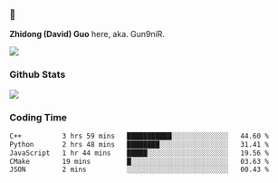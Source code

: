 ### 👋 

**Zhidong (David) Guo** here, aka. Gun9niR.

![](https://komarev.com/ghpvc/?username=Gun9niR&label=Total+Views)

### Github Stats

<img src="https://github-readme-stats.vercel.app/api?username=Gun9niR&count_private=true&show_icons=true&theme=vue-dark&hide_title=true">

### Coding Time

<!--START_SECTION:waka-->

```txt
C++          3 hrs 59 mins   ███████████░░░░░░░░░░░░░░   44.60 %
Python       2 hrs 48 mins   ████████░░░░░░░░░░░░░░░░░   31.41 %
JavaScript   1 hr 44 mins    █████░░░░░░░░░░░░░░░░░░░░   19.56 %
CMake        19 mins         █░░░░░░░░░░░░░░░░░░░░░░░░   03.63 %
JSON         2 mins          ░░░░░░░░░░░░░░░░░░░░░░░░░   00.43 %
```

<!--END_SECTION:waka-->
